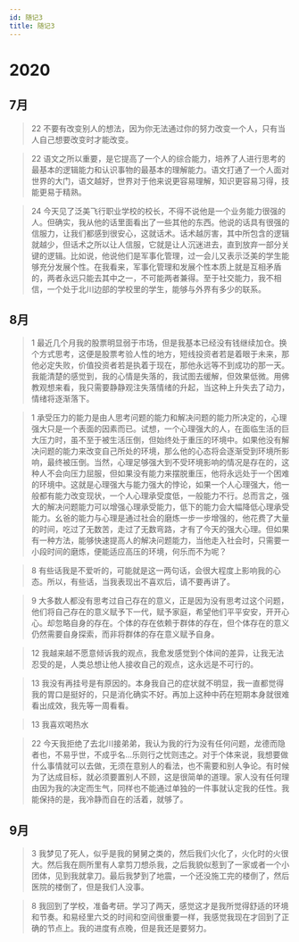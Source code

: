 ```yaml
---
id: 随记3
title: 随记3
---
```


# 2020
## 7月
> 22 不要有改变别人的想法，因为你无法通过你的努力改变一个人，只有当人自己想要改变时才能改变。

>  22 语文之所以重要，是它提高了一个人的综合能力，培养了人进行思考的最基本的逻辑能力和认识事物的最基本的理解能力。语文打通了一个人面对世界的大门，语文越好，世界对于他来说更容易理解，知识更容易习得，技能更易于精熟。

> 24 今天见了泛美飞行职业学校的校长，不得不说他是一个业务能力很强的人。但确实，我从他的话里面看出了一些其他的东西。他说的话具有很强的信服力，让我们都感到很安心，这就话术。话术越厉害，其中所包含的逻辑就越少，但话术之所以让人信服，它就是让人沉迷进去，直到放弃一部分关键的逻辑。比如说，他说他们是军事化管理，过一会儿又表示泛美的学生能够充分发展个性。在我看来，军事化管理和发展个性本质上就是互相矛盾的，两者永远只能去其中之一，不可能两者兼得。至于社交能力，我不相信，一个处于北川边部的学校里的学生，能够与外界有多少的联系。

## 8月
> 1 最近几个月我的股票明显弱于市场，但是我基本已经没有钱继续加仓。换个方式思考，这便是股票考验人性的地方，短线投资者若是着眼于未来，那他必定失败，价值投资者若是执着于现在，那他永远等不到成功的那一天。我能清楚的感觉到，我的心情是失落的，我试图去缓解，但效果低微。用佛教观想来看，我只需要静静观注失落情绪的升起，当这种上升失去了动力，情绪将逐渐落下。

> 1 承受压力的能力是由人思考问题的能力和解决问题的能力所决定的，心理强大只是一个表面的因素而已。试想，一个心理强大的人，在面临生活的巨大压力时，虽不至于被生活压倒，但始终处于重压的环境中。如果他没有解决问题的能力来改变自己所处的环境，那么他的心态将会逐渐受到环境所影响，最终被压倒。当然，心理足够强大到不受环境影响的情况是存在的，这种人不会向压力屈服，但如果没有能力来摆脱重压，他将永远处于一个困难的环境中。这就是心理强大与能力强大的悖论，如果一个人心理强大，他一般都有能力改变现状，一个人心理承受度低，一般能力不行。总而言之，强大的解决问题能力可以增强心理承受能力，低下的能力会大幅降低心理承受能力。幺爸的能力与心理是通过社会的磨炼一步一步增强的，他花费了大量的时间，吃过了无数苦，走过了无数弯路，才有了今天的强大心理。但如果有一种方法，能够快速提高人的解决问题能力，当他走入社会时，只需要一小段时间的磨炼，便能适应高压的环境，何乐而不为呢？

> 8 有些话我是不爱听的，可能就是这一两句话，会很大程度上影响我的心态。所以，有些话，当我表现出不喜欢后，请不要再讲了。

> 9 大多数人都没有思考过自己存在的意义，正是因为没有思考过这个问题，他们将自己存在的意义赋予下一代，赋予家庭，希望他们平平安安，开开心心。却忽略自身的存在。个体的存在依赖于群体的存在，但个体存在的意义仍然需要自身探索，而非将群体的存在意义赋予自身。

> 12 我越来越不愿意倾诉我的观点，我愈发感觉到个体间的差异，让我无法忍受的是，人类总想让他人接收自己的观点，这永远是不可行的。

> 13 我没有再挂号是有原因的。本身我自己的症状就不明显，我一直都觉得我的胃口是挺好的，只是消化确实不好。再加上这种中药在短期本身就很难看出成效，我先等一周看看。

> 13 我喜欢喝热水

> 22 今天我拒绝了去北川接弟弟，我认为我的行为没有任何问题，龙德而隐者也，不易乎世，不成乎名...乐则行之忧则违之。对于个体来说，我想要做什么事情就可以去做，无须在意别人的看法，也不需要和别人争论。有时候为了达成目标，就必须要置别人不顾，这是很简单的道理。家人没有任何理由因为我的决定而生气，同样也不能通过单独的一件事就认定我的任性。我能保持的是，我冷静而自在的活着，就够了。

## 9月

> 3 我梦见了死人，似乎是我的舅舅之类的，然后我们火化了，火化时的火很大。然后我在厕所里有人拿剪刀想杀我，之后我貌似惹到了一家或者一个小团体，见到我就拿刀。最后我梦到了地震，一个还没施工完的楼倒了，然后医院的楼倒了，但是我们人没事。

> 8 我回到了学校，准备考研。学习了两天，感觉这才是我所觉得舒适的环境和节奏。和易经里六爻的时间和空间很重要一样，我感觉我现在才回到了正确的节点上。我的进度有点晚，但是我还是要努力。
